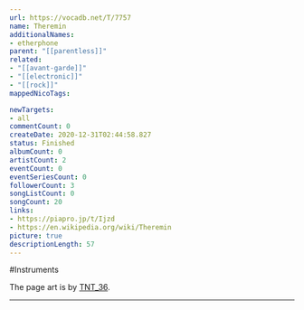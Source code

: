 ```yaml
---
url: https://vocadb.net/T/7757
name: Theremin
additionalNames: 
- etherphone
parent: "[[parentless]]"
related:
- "[[avant-garde]]"
- "[[electronic]]"
- "[[rock]]"
mappedNicoTags:

newTargets:
- all
commentCount: 0
createDate: 2020-12-31T02:44:58.827
status: Finished
albumCount: 0
artistCount: 2
eventCount: 0
eventSeriesCount: 0
followerCount: 3
songListCount: 0
songCount: 20
links: 
- https://piapro.jp/t/Ijzd
- https://en.wikipedia.org/wiki/Theremin
picture: true
descriptionLength: 57
---
```


#Instruments

The page art is by [TNT_36](https://vocadb.net/Ar/66601).

---

